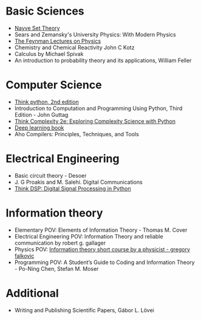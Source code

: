 # Basic Sciences
- [Nayve Set Theory](https://www.amazon.com/Naive-Theory-Undergraduate-Texts-Mathematics/dp/0387900926)
- Sears and Zemansky's University Physics: With Modern Physics 
- [The Feynman Lectures on Physics](feynmanlectures.caltech.edu)
- Chemistry and Chemical Reactivity John C Kotz
- Calculus by Michael Spivak
- An introduction to probability theory and its applications, William Feller

# Computer Science
- [Think python, 2nd edition](https://greenteapress.com/wp/think-python-2e/)
- Introduction to Computation and Programming Using Python, Third Edition - John Guttag
- [Think Complexity 2e: Exploring Complexity Science with Python](http://greenteapress.com/wp/think-complexity/) 
- [Deep learning book](deeplearningbook.org)
- Aho Compilers: Principles, Techniques, and Tools

# Electrical Engineering
- Basic circuit theory - Desoer
- J. G Proakis and M. Salehi. Digital Communications
- [Think DSP: Digital Signal Processing in Python](http://greenteapress.com/wp/think-dsp/)

# Information theory
- Elementary POV: Elements of Information Theory - Thomas M. Cover
- Electrical Engineering POV: Information Theory and reliable communication by robert g. gallager 
- Physics POV: [Information theory short course by a physicist - gregory falkovic](https://www.weizmann.ac.il/complex/falkovich/sites/complex.falkovich/files/uploads/Draft24.pdf)
- Programming POV: A Student’s Guide to Coding and Information Theory - Po-Ning Chen, Stefan M. Moser 

# Additional
- Writing and Publishing Scientific Papers, Gábor L. Lövei
